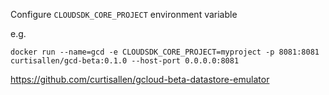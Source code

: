 Configure `CLOUDSDK_CORE_PROJECT` environment variable

e.g.

```
docker run --name=gcd -e CLOUDSDK_CORE_PROJECT=myproject -p 8081:8081 curtisallen/gcd-beta:0.1.0 --host-port 0.0.0.0:8081
```

https://github.com/curtisallen/gcloud-beta-datastore-emulator

